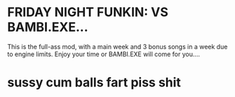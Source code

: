 # FRIDAY NIGHT FUNKIN: VS BAMBI.EXE...

This is the full-ass mod, with a main week and 3 bonus songs in a week due to engine limits. Enjoy your time or BAMBI.EXE will come for you....

# sussy cum balls fart piss shit
